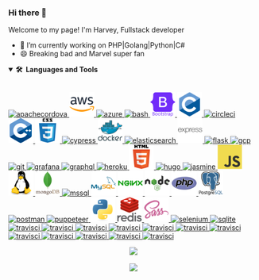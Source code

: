 ### Hi there 👋
<p>Welcome to my page!  I'm Harvey, Fullstack developer</p>

- 🔭 I’m currently working on PHP|Golang|Python|C#
- 😄 Breaking bad and Marvel super fan

<details open>
  <summary open><b>🛠️&nbsp;&nbsp;Languages&nbsp;and&nbsp;Tools</b></summary>
  <br/>
  <p align="left" class="box">
	<a href="https://cordova.apache.org/" target="_blank">
		<img src="https://www.vectorlogo.zone/logos/apache_cordova/apache_cordova-icon.svg"
		alt="apachecordova" width="50" height="50"  />
	</a>
	<a href="https://aws.amazon.com" target="_blank">
		<img src="https://raw.githubusercontent.com/devicons/devicon/master/icons/amazonwebservices/amazonwebservices-original-wordmark.svg"
		alt="aws" width="50" height="50" />
	</a>
	<a href="https://azure.microsoft.com/en-in/" target="_blank">
		<img src="https://www.vectorlogo.zone/logos/microsoft_azure/microsoft_azure-icon.svg"
		alt="azure" width="50" height="50" />
	</a>
	<a href="https://www.gnu.org/software/bash/" target="_blank">
		<img src="https://www.vectorlogo.zone/logos/gnu_bash/gnu_bash-icon.svg"
		alt="bash" width="50" height="50" />
	</a>
	<a href="https://getbootstrap.com" target="_blank">
		<img src="https://raw.githubusercontent.com/devicons/devicon/master/icons/bootstrap/bootstrap-plain-wordmark.svg"
		alt="bootstrap" width="50" height="50" />
	</a>
	<a href="https://www.cprogramming.com/" target="_blank">
		<img src="https://raw.githubusercontent.com/devicons/devicon/master/icons/c/c-original.svg"
		alt="c"  width="50" height="50"/>
	</a>
	<a href="https://circleci.com" target="_blank">
		<img src="https://www.vectorlogo.zone/logos/circleci/circleci-icon.svg"
		alt="circleci" width="50" height="50" />
	</a>
	<a href="https://www.w3schools.com/cpp/" target="_blank">
		<img src="https://raw.githubusercontent.com/devicons/devicon/master/icons/cplusplus/cplusplus-original.svg"
		alt="cplusplus"  width="50" height="50"/>
	</a>
	<a href="https://www.w3schools.com/css/" target="_blank">
		<img src="https://raw.githubusercontent.com/devicons/devicon/master/icons/css3/css3-original-wordmark.svg"
		alt="css3"  width="50" height="50"/>
	</a>
	<a href="https://www.cypress.io" target="_blank">
		<img src="https://raw.githubusercontent.com/simple-icons/simple-icons/6e46ec1fc23b60c8fd0d2f2ff46db82e16dbd75f/icons/cypress.svg"
		alt="cypress" width="50" height="50" />
	</a>
	<a href="https://www.docker.com/" target="_blank">
		<img src="https://raw.githubusercontent.com/devicons/devicon/master/icons/docker/docker-original-wordmark.svg"
		alt="docker" width="50" height="50" />
	</a>
	<a href="https://www.elastic.co" target="_blank">
		<img src="https://www.vectorlogo.zone/logos/elastic/elastic-icon.svg"
		alt="elasticsearch" width="50" height="50"  />
	</a>
	<a href="https://expressjs.com" target="_blank">
		<img src="https://raw.githubusercontent.com/devicons/devicon/master/icons/express/express-original-wordmark.svg"
		alt="express" width="50" height="50" />
	</a>
	<a href="https://flask.palletsprojects.com/" target="_blank">
		<img src="https://www.vectorlogo.zone/logos/pocoo_flask/pocoo_flask-icon.svg"
		alt="flask"  width="50" height="50"/>
	</a>
	<a href="https://cloud.google.com" target="_blank">
		<img src="https://www.vectorlogo.zone/logos/google_cloud/google_cloud-icon.svg"
		alt="gcp" width="50" height="50" />
	</a>
	<a href="https://git-scm.com/" target="_blank">
		<img src="https://www.vectorlogo.zone/logos/git-scm/git-scm-icon.svg"
		alt="git" width="50" height="50" />
	</a>
	<a href="https://grafana.com" target="_blank">
		<img src="https://www.vectorlogo.zone/logos/grafana/grafana-icon.svg"
		alt="grafana" width="50" height="50" />
	</a>
	<a href="https://graphql.org" target="_blank">
		<img src="https://www.vectorlogo.zone/logos/graphql/graphql-icon.svg"
		alt="graphql" width="50" height="50" />
	</a>
	<a href="https://heroku.com" target="_blank">
		<img src="https://www.vectorlogo.zone/logos/heroku/heroku-icon.svg" alt="heroku"
		width="50" height="50" />
	</a>
	<a href="https://www.w3.org/html/" target="_blank">
		<img src="https://raw.githubusercontent.com/devicons/devicon/master/icons/html5/html5-original-wordmark.svg"
		alt="html5"  width="50" height="50"/>
	</a>
	<a href="https://gohugo.io/" target="_blank">
		<img src="https://api.iconify.design/logos-hugo.svg" alt="hugo" width="50" height="50" />
	</a>
	<a href="https://jasmine.github.io/" target="_blank">
		<img src="https://www.vectorlogo.zone/logos/jasmine/jasmine-icon.svg"
		alt="jasmine" width="50" height="50" />
	</a>
	<a href="https://developer.mozilla.org/en-US/docs/Web/JavaScript" target="_blank">
		<img src="https://raw.githubusercontent.com/devicons/devicon/master/icons/javascript/javascript-original.svg"
		alt="javascript" width="50" height="50" />
	</a>
	<a href="https://www.linux.org/" target="_blank">
		<img src="https://raw.githubusercontent.com/devicons/devicon/master/icons/linux/linux-original.svg"
		alt="linux"  width="50" height="50"/>
	</a>
	<a href="https://www.mongodb.com/" target="_blank">
		<img src="https://raw.githubusercontent.com/devicons/devicon/master/icons/mongodb/mongodb-original-wordmark.svg"
		alt="mongodb"  width="50" height="50"/>
	</a>
	<a href="https://www.microsoft.com/en-us/sql-server" target="_blank">
		<img src="https://www.svgrepo.com/show/303229/microsoft-sql-server-logo.svg"
		alt="mssql"  width="50" height="50"/>
	</a>
	<a href="https://www.mysql.com/" target="_blank">
		<img src="https://raw.githubusercontent.com/devicons/devicon/master/icons/mysql/mysql-original-wordmark.svg"
		alt="mysql"  width="50" height="50"/>
	</a>
	<a href="https://www.nginx.com" target="_blank">
		<img src="https://raw.githubusercontent.com/devicons/devicon/master/icons/nginx/nginx-original.svg"
		alt="nginx"  width="50" height="50"/>
	</a>
	<a href="https://nodejs.org" target="_blank">
		<img src="https://raw.githubusercontent.com/devicons/devicon/master/icons/nodejs/nodejs-original-wordmark.svg"
		alt="nodejs" width="50" height="50" />
	</a>
	<a href="https://www.php.net" target="_blank">
		<img src="https://raw.githubusercontent.com/devicons/devicon/master/icons/php/php-original.svg"
		alt="php"  width="50" height="50"/>
	</a>
	<a href="https://www.postgresql.org" target="_blank">
		<img src="https://raw.githubusercontent.com/devicons/devicon/master/icons/postgresql/postgresql-original-wordmark.svg"
		alt="postgresql" width="50" height="50"/>
	</a>
	<a href="https://postman.com" target="_blank">
		<img src="https://www.vectorlogo.zone/logos/getpostman/getpostman-icon.svg"
		alt="postman"  width="50" height="50"/>
	</a>
	<a href="https://github.com/puppeteer/puppeteer" target="_blank">
		<img src="https://www.vectorlogo.zone/logos/pptrdev/pptrdev-official.svg"
		alt="puppeteer"  width="50" height="50"/>
	</a>
	<a href="https://www.python.org" target="_blank">
		<img src="https://raw.githubusercontent.com/devicons/devicon/master/icons/python/python-original.svg"
		alt="python" width="50" height="50" />
	</a>
	<a href="https://redis.io" target="_blank">
		<img src="https://raw.githubusercontent.com/devicons/devicon/master/icons/redis/redis-original-wordmark.svg"
		alt="redis"  width="50" height="50"/>
	</a>
	<a href="https://sass-lang.com" target="_blank">
		<img src="https://raw.githubusercontent.com/devicons/devicon/master/icons/sass/sass-original.svg"
		alt="sass" width="50" height="50" />
	</a>
	<a href="https://www.selenium.dev" target="_blank">
		<img src="https://raw.githubusercontent.com/detain/svg-logos/780f25886640cef088af994181646db2f6b1a3f8/svg/selenium-logo.svg"
		alt="selenium"  width="50" height="50"/>
	</a>
	<a href="https://www.sqlite.org/" target="_blank">
		<img src="https://www.vectorlogo.zone/logos/sqlite/sqlite-icon.svg" alt="sqlite"
		 / width="50" height="50">
	</a>
	<a href="https://travis-ci.org" target="_blank">
		<img src="https://www.vectorlogo.zone/logos/travis-ci/travis-ci-icon.svg"
		alt="travisci" width="50" height="50" />
	</a>
  <a href="https://travis-ci.org" target="_blank">
		<img src="https://www.vectorlogo.zone/logos/git-scm/git-scm-ar21.svg"
		alt="travisci"  width="50" height="50"/>
	</a>
   <a href="https://travis-ci.org" target="_blank">
		<img src="https://www.vectorlogo.zone/logos/golang/golang-ar21.svg"
		alt="travisci" width="50" height="50" />
	</a>
    <a href="https://travis-ci.org" target="_blank">
		<img src="https://www.vectorlogo.zone/logos/python/python-ar21.svg"
		alt="travisci" width="50" height="50" />
	</a>
     <a href="https://travis-ci.org" target="_blank">
		<img src="https://www.vectorlogo.zone/logos/docker/docker-ar21.svg"
		alt="travisci" width="50" height="50" />
	</a>
    <a href="https://travis-ci.org" target="_blank">
		<img src="https://www.vectorlogo.zone/logos/laravel/laravel-ar21.svg"
		alt="travisci" width="50" height="50" />
	</a>
     <a href="https://travis-ci.org" target="_blank">
		<img src="https://www.vectorlogo.zone/logos/nodejs/nodejs-ar21.svg"
		alt="travisci"  width="50" height="50"/>
	</a>
     <a href="https://travis-ci.org" target="_blank">
		<img src="https://www.vectorlogo.zone/logos/ruby-lang/ruby-lang-ar21.svg"
		alt="travisci"  width="50" height="50"/>
	</a>
     <a href="https://travis-ci.org" target="_blank">
		<img src="https://www.vectorlogo.zone/logos/redis/redis-ar21.svg"
		alt="travisci"  width="50" height="50"/>
	</a>
    <a href="https://travis-ci.org" target="_blank">
		<img src="https://www.vectorlogo.zone/logos/lua/lua-ar21.svg"
		alt="travisci"  width="50" height="50"/>
	</a>
    <a href="https://travis-ci.org" target="_blank">
		<img src="https://www.vectorlogo.zone/logos/xbox/xbox-ar21.svg"
		alt="travisci" width="50" height="50" />
	</a>
    <a href="https://travis-ci.org" target="_blank">
		<img src="https://www.vectorlogo.zone/logos/vuejs/vuejs-ar21.svg"
		alt="travisci" width="50" height="50"/>
	</a>
</p>

</details>

<div align="center">
  <img src="https://github-profile-trophy.vercel.app/?username=HewieWang&column=8&theme=onedark" />
</div>

<p align="center"><img width="50%" src="https://media0.giphy.com/media/v1.Y2lkPTc5MGI3NjExdDNhdzFrb3diNndpOGtwNDE0MzViYTF2enVzOHlnN204cTg5andsbyZlcD12MV9pbnRlcm5hbF9naWZfYnlfaWQmY3Q9Zw/o0vwzuFwCGAFO/giphy.webp" /></p>


